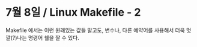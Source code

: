 # 7월 8일 / Linux Makefile - 2

Makefile 에서는 이런 원래있는 값들 말고도, 변수나, 다른 예약어를 사용해서 더욱 멋깔(?)나는 명령어 쉘을 짤 수 있다.

 
